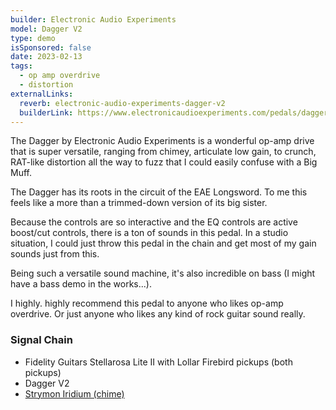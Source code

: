 ```yaml
---
builder: Electronic Audio Experiments
model: Dagger V2
type: demo
isSponsored: false
date: 2023-02-13
tags:
  - op amp overdrive
  - distortion
externalLinks:
  reverb: electronic-audio-experiments-dagger-v2
  builderLink: https://www.electronicaudioexperiments.com/pedals/dagger
---
```


The Dagger by Electronic Audio Experiments is a wonderful op-amp drive that is super versatile, ranging from chimey, articulate low gain, to crunch, RAT-like distortion all the way to fuzz that I could easily confuse with a Big Muff.

The Dagger has its roots in the circuit of the EAE Longsword. To me this feels like a more than a trimmed-down version of its big sister.

Because the controls are so interactive and the EQ controls are active boost/cut controls, there is a ton of sounds in this pedal. In a studio situation, I could just throw this pedal in the chain and get most of my gain sounds just from this.

Being such a versatile sound machine, it's also incredible on bass (I might have a bass demo in the works...).

I highly. highly recommend this pedal to anyone who likes op-amp overdrive. Or just anyone who likes any kind of rock guitar sound really.

### Signal Chain

- Fidelity Guitars Stellarosa Lite II with Lollar Firebird pickups (both pickups)
- Dagger V2
- [Strymon Iridium (chime)](/demos/strymon-iridium)
